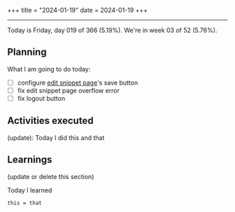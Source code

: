 +++
title = "2024-01-19"
date = 2024-01-19
+++

---

Today is Friday, day 019 of 366 (5.19%). We're in week 03 of 52 (5.76%).

## Planning

What I am going to do today:

- [ ] configure [edit snippet page](https://github.com/OmnicodeSolutions/luisa_drf_flutter_client/blob/main/lib/edit_snippet.dart)'s save button
- [ ] fix edit snippet page overflow error
- [ ] fix logout button

## Activities executed

(update): Today I did this and that

## Learnings

(update or delete this section)

Today I learned
```
this = that
```
